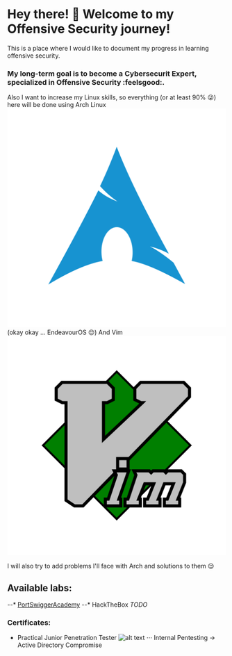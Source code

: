 # Hey there! :wave: Welcome to my Offensive Security journey! 
This is a place where I would like to document my progress in learning offensive security. 

### My long-term goal is to become a **Cybersecurit Expert**, specialized in Offensive Security :feelsgood:.
Also I want to increase my Linux skills, so everything (or at least 90% :stuck_out_tongue_winking_eye:) here will be done using Arch Linux ![alt text](https://github.com/edent/SuperTinyIcons/blob/master/images/svg/arch_linux.svg) (okay okay ... EndeavourOS :unamused:)
And Vim ![alt text](https://github.com/edent/SuperTinyIcons/blob/master/images/svg/vim.svg)

I will also try to add problems I'll face with Arch and solutions to them :relieved:

## Available labs:
--* [PortSwiggerAcademy](https://github.com/Praglu/OffensiveSecurity/tree/master/PortSwiggerAcademy)
--* HackTheBox *TODO*

### Certificates:
* Practical Junior Penetration Tester ![alt text](https://certifications.tcm-sec.com/wp-content/uploads/2024/08/PJPT-1.webp)
⋅⋅⋅ Internal Pentesting -> Active Directory Compromise

